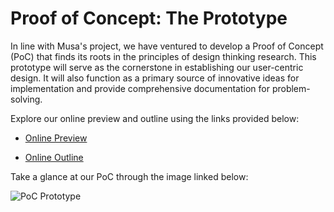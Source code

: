 # Proof of Concept: The Prototype 

In line with Musa's project, we have ventured to develop a Proof of Concept (PoC) that finds its roots in the principles of design thinking research. This prototype will serve as the cornerstone in establishing our user-centric design. It will also function as a primary source of innovative ideas for implementation and provide comprehensive documentation for problem-solving.

Explore our online preview and outline using the links provided below:

- [Online Preview](https://gitmind.com/app/docs/m6w2km39)

- [Online Outline](https://gitmind.com/app/docs/m6w2km39?view=outline)

Take a glance at our PoC through the image linked below:

![PoC Prototype](https://github.com/plexoio/musa/blob/main/documentation/assets/design-thinking/img/poc-prototype.png)